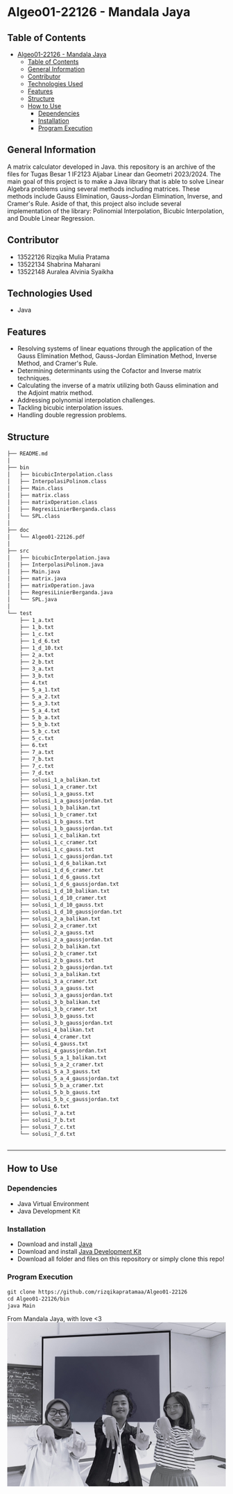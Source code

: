 # Algeo01-22126 - Mandala Jaya
## Table of Contents
- [Algeo01-22126 - Mandala Jaya](#algeo01-22126---mandala-jaya)
  - [Table of Contents](#table-of-contents)
  - [General Information](#general-information)
  - [Contributor](#contributor)
  - [Technologies Used](#technologies-used)
  - [Features](#features)
  - [Structure](#structure)
  - [How to Use](#how-to-use)
    - [Dependencies](#dependencies)
    - [Installation](#installation)
    - [Program Execution](#program-execution)

## General Information
A matrix calculator developed in Java. this repository is an archive of the files for Tugas Besar 1 IF2123 Aljabar Linear dan Geometri 2023/2024. The main goal of this project is to make a Java library that is able to solve Linear Algebra problems using several methods including matrices. These methods include Gauss Elimination, Gauss-Jordan Elimination, Inverse, and Cramer's Rule. Aside of that, this project also include several implementation of the library: Polinomial Interpolation, Bicubic Interpolation, and Double Linear Regression.

## Contributor
- 13522126 Rizqika Mulia Pratama
- 13522134 Shabrina Maharani
- 13522148 Auralea Alvinia Syaikha

## Technologies Used
- Java 

## Features
- Resolving systems of linear equations through the application of the Gauss Elimination Method, Gauss-Jordan Elimination Method, Inverse Method, and Cramer's Rule.
- Determining determinants using the Cofactor and Inverse matrix techniques.
- Calculating the inverse of a matrix utilizing both Gauss elimination and the Adjoint matrix method.
- Addressing polynomial interpolation challenges.
- Tackling bicubic interpolation issues.
- Handling double regression problems.

## Structure

```
├── README.md
│ 
├── bin
│   ├── bicubicInterpolation.class
│   ├── InterpolasiPolinom.class
│   ├── Main.class
│   ├── matrix.class
│   ├── matrixOperation.class
│   ├── RegresiLinierBerganda.class
│   └── SPL.class
│       
├── doc
│   └── Algeo01-22126.pdf
│ 
├── src
│   ├── bicubicInterpolation.java
│   ├── InterpolasiPolinom.java
│   ├── Main.java
│   ├── matrix.java
│   ├── matrixOperation.java
│   ├── RegresiLinierBerganda.java
│   └── SPL.java
│ 
└── test
    ├── 1_a.txt
    ├── 1_b.txt
    ├── 1_c.txt
    ├── 1_d_6.txt
    ├── 1_d_10.txt
    ├── 2_a.txt
    ├── 2_b.txt
    ├── 3_a.txt
    ├── 3_b.txt
    ├── 4.txt
    ├── 5_a_1.txt
    ├── 5_a_2.txt
    ├── 5_a_3.txt
    ├── 5_a_4.txt
    ├── 5_b_a.txt
    ├── 5_b_b.txt
    ├── 5_b_c.txt
    ├── 5_c.txt
    ├── 6.txt
    ├── 7_a.txt
    ├── 7_b.txt
    ├── 7_c.txt
    ├── 7_d.txt
    ├── solusi_1_a_balikan.txt
    ├── solusi_1_a_cramer.txt
    ├── solusi_1_a_gauss.txt
    ├── solusi_1_a_gaussjordan.txt
    ├── solusi_1_b_balikan.txt
    ├── solusi_1_b_cramer.txt
    ├── solusi_1_b_gauss.txt
    ├── solusi_1_b_gaussjordan.txt
    ├── solusi_1_c_balikan.txt
    ├── solusi_1_c_cramer.txt
    ├── solusi_1_c_gauss.txt
    ├── solusi_1_c_gaussjordan.txt
    ├── solusi_1_d_6_balikan.txt
    ├── solusi_1_d_6_cramer.txt
    ├── solusi_1_d_6_gauss.txt
    ├── solusi_1_d_6_gaussjordan.txt
    ├── solusi_1_d_10_balikan.txt
    ├── solusi_1_d_10_cramer.txt
    ├── solusi_1_d_10_gauss.txt
    ├── solusi_1_d_10_gaussjordan.txt
    ├── solusi_2_a_balikan.txt
    ├── solusi_2_a_cramer.txt
    ├── solusi_2_a_gauss.txt
    ├── solusi_2_a_gaussjordan.txt
    ├── solusi_2_b_balikan.txt
    ├── solusi_2_b_cramer.txt
    ├── solusi_2_b_gauss.txt
    ├── solusi_2_b_gaussjordan.txt
    ├── solusi_3_a_balikan.txt
    ├── solusi_3_a_cramer.txt
    ├── solusi_3_a_gauss.txt
    ├── solusi_3_a_gaussjordan.txt
    ├── solusi_3_b_balikan.txt
    ├── solusi_3_b_cramer.txt
    ├── solusi_3_b_gauss.txt
    ├── solusi_3_b_gaussjordan.txt
    ├── solusi_4_balikan.txt
    ├── solusi_4_cramer.txt
    ├── solusi_4_gauss.txt
    ├── solusi_4_gaussjordan.txt
    ├── solusi_5_a_1_balikan.txt
    ├── solusi_5_a_2_cramer.txt
    ├── solusi_5_a_3_gauss.txt
    ├── solusi_5_a_4_gaussjordan.txt
    ├── solusi_5_b_a_cramer.txt
    ├── solusi_5_b_b_gauss.txt
    ├── solusi_5_b_c_gaussjordan.txt
    ├── solusi_6.txt
    ├── solusi_7_a.txt
    ├── solusi_7_b.txt
    ├── solusi_7_c.txt
    └── solusi_7_d.txt
    
```

---

## How to Use

### Dependencies
- Java Virtual Environment
- Java Development Kit

### Installation
- Download and install [Java](https://www.java.com/en/download/)
- Download and install [Java Development Kit](https://www.oracle.com/java/technologies/downloads/)
- Download all folder and files on this repository or simply clone this repo!

### Program Execution
    git clone https://github.com/rizqikapratamaa/Algeo01-22126
    cd Algeo01-22126/bin
    java Main

From Mandala Jaya, with love <3
![image](https://github.com/rizqikapratamaa/Algeo01-22126/blob/5c9a30ef98e3573cfa9463abbc5d19f58662a9eb/cover.jpg)